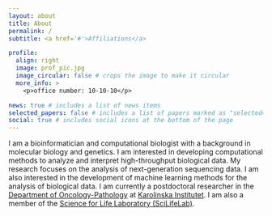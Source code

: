 ```yaml
---
layout: about
title: About
permalink: /
subtitle: <a href='#'>Affiliations</a>

profile:
  align: right
  image: prof_pic.jpg
  image_circular: false # crops the image to make it circular
  more_info: >
    <p>office number: 10-10-10</p>

news: true # includes a list of news items
selected_papers: false # includes a list of papers marked as "selected={true}"
social: true # includes social icons at the bottom of the page
---
```


I am a bioinformatician and computational biologist with a background in molecular biology and genetics. I am interested in developing computational methods to analyze and interpret high-throughput biological data. My research focuses on the analysis of next-generation sequencing data. I am also interested in the development of machine learning methods for the analysis of biological data. I am currently a postdoctoral researcher in the [Department of Oncology-Pathology](https://ki.se/en/onkpat) at [Karolinska Institutet](https://ki.se/en). I am also a member of the [Science for Life Laboratory (SciLifeLab)](https://www.scilifelab.se/).
